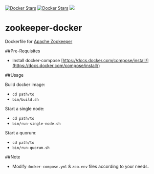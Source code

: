 [![Docker Stars](https://img.shields.io/docker/stars/maaydin/centos-7-zookeeper.svg?maxAge=2592000)](https://img.shields.io/docker/stars/maaydin/centos-7-zookeeper.svg)
[![Docker Stars](https://img.shields.io/docker/pulls/maaydin/centos-7-zookeeper.svg?maxAge=2592000)](https://img.shields.io/docker/pulls/maaydin/centos-7-zookeeper.svg)
[![](https://badge.imagelayers.io/maaydin/centos-7-zookeeper:latest.svg)](https://imagelayers.io/?images=maaydin/centos-7-zookeeper:latest)

# zookeeper-docker
Dockerfile for [Apache Zookeeper](https://zookeeper.apache.org/)

##Pre-Requisites
- Install docker-compose [https://docs.docker.com/compose/install/](https://docs.docker.com/compose/install/)

##Usage

Build docker image:

- ```cd path/to```
- ```bin/build.sh```

Start a single node:

- ```cd path/to```
- ```bin/run-single-node.sh```

Start a quorum:

- ```cd path/to```
- ```bin/run-quorum.sh```

##Note

- Modify ```docker-compose.yml``` & ```zoo.env``` files according to your needs.